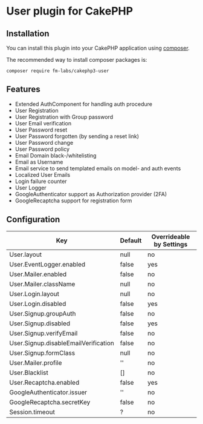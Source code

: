 # User plugin for CakePHP

## Installation

You can install this plugin into your CakePHP application using [composer](http://getcomposer.org).

The recommended way to install composer packages is:

```
composer require fm-labs/cakephp3-user
```

## Features

* Extended AuthComponent for handling auth procedure
* User Registration
* User Registration with Group password
* User Email verification
* User Password reset
* User Password forgotten (by sending a reset link)
* User Password change
* User Password policy
* Email Domain black-/whitelisting
* Email as Username
* Email service to send templated emails on model- and auth events
* Localized User Emails
* Login failure counter
* User Logger
* GoogleAuthenticator support as Authorization provider (2FA)
* GoogleRecaptcha support for registration form

## Configuration

Key                                     | Default       | Overrideable by Settings
---                                     | ---           | --- 
User.layout                             | null          | no
User.EventLogger.enabled                | false         | yes
User.Mailer.enabled                     | false         | no
User.Mailer.className                   | null          | no
User.Login.layout                       | null          | no
User.Login.disabled                     | false         | yes
User.Signup.groupAuth                   | false         | no
User.Signup.disabled                    | false         | yes
User.Signup.verifyEmail                 | false         | no
User.Signup.disableEmailVerification    | false         | no
User.Signup.formClass                   | null          | no
User.Mailer.profile                     | ''            | no
User.Blacklist                          | []            | no
User.Recaptcha.enabled                  | false         | yes
GoogleAuthenticator.issuer              | ''            | no
GoogleRecaptcha.secretKey               | false         | no
Session.timeout                         | ?             | no

